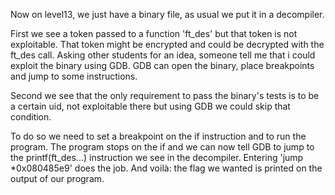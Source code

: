 Now on level13, we just have a binary file, as usual we put it in a decompiler.

First we see a token passed to a function 'ft_des' but that token is not exploitable.
That token might be encrypted and could be decrypted with the ft_des call.
Asking other students for an idea, someone tell me that i could exploit the binary using GDB.
GDB can open the binary, place breakpoints and jump to some instructions.

Second we see that the only requirement to pass the binary's tests is to be a certain uid, not exploitable there but using GDB we could skip that condition.

To do so we need to set a breakpoint on the if instruction and to run the program. The program stops on the if and we can now tell GDB to jump to the printf(ft_des...) instruction we see in the decompiler.
Entering 'jump *0x080485e9' does the job.
And voilà: the flag we wanted is printed on the output of our program.

